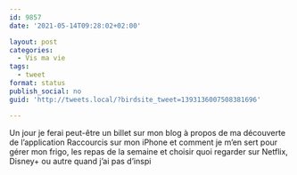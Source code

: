 ```yaml
---
id: 9857
date: '2021-05-14T09:28:02+02:00'

layout: post
categories:
  - Vis ma vie
tags:
  - tweet
format: status
publish_social: no
guid: 'http://tweets.local/?birdsite_tweet=1393136007508381696'

---
```


Un jour je ferai peut-être un billet sur mon blog à propos de ma découverte de l’application Raccourcis sur mon iPhone et comment je m’en sert pour gérer mon frigo, les repas de la semaine et choisir quoi regarder sur Netflix, Disney+ ou autre quand j’ai pas d’inspi